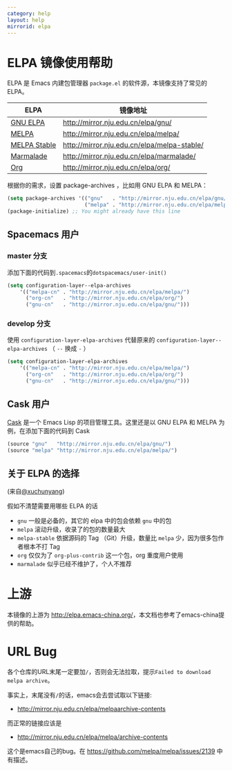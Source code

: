 ```yaml
---
category: help
layout: help
mirrorid: elpa
---
```


ELPA 镜像使用帮助
==================

ELPA 是 Emacs 内建包管理器 `package.el` 的软件源，本镜像支持了常见的 ELPA。

| ELPA              | 镜像地址                                    |
|-------------------|---------------------------------------------|
| [GNU ELPA](http://elpa.gnu.org/)          | http://mirror.nju.edu.cn/elpa/gnu/          |
| [MELPA](https://melpa.org/)             | http://mirror.nju.edu.cn/elpa/melpa/        |
| [MELPA Stable](http://stable.melpa.org/#/)      | http://mirror.nju.edu.cn/elpa/melpa-stable/ |
| [Marmalade](https://marmalade-repo.org/)         | http://mirror.nju.edu.cn/elpa/marmalade/    |
| [Org](http://orgmode.org/elpa.html)               | http://mirror.nju.edu.cn/elpa/org/          |


根据你的需求，设置 package-archives ，比如用 GNU ELPA 和 MELPA：

```lisp
(setq package-archives '(("gnu"   . "http://mirror.nju.edu.cn/elpa/gnu/")
                         ("melpa" . "http://mirror.nju.edu.cn/elpa/melpa/")))
(package-initialize) ;; You might already have this line
```


Spacemacs 用户
--------------

### master 分支

添加下面的代码到`.spacemacs`的`dotspacemacs/user-init()`

```lisp
(setq configuration-layer--elpa-archives
    '(("melpa-cn" . "http://mirror.nju.edu.cn/elpa/melpa/")
      ("org-cn"   . "http://mirror.nju.edu.cn/elpa/org/")
      ("gnu-cn"   . "http://mirror.nju.edu.cn/elpa/gnu/")))
```
### develop 分支

使用 `configuration-layer-elpa-archives` 代替原来的 `configuration-layer--elpa-archives` （ `--` 换成 `-` ）

```lisp
(setq configuration-layer-elpa-archives
    '(("melpa-cn" . "http://mirror.nju.edu.cn/elpa/melpa/")
      ("org-cn"   . "http://mirror.nju.edu.cn/elpa/org/")
      ("gnu-cn"   . "http://mirror.nju.edu.cn/elpa/gnu/")))
```

Cask 用户
---------

[Cask](https://github.com/cask/cask) 是一个 Emacs Lisp 的项目管理工具。这里还是以 GNU ELPA 和 MELPA 为例，在添加下面的代码到 Cask

```lisp
(source "gnu"   "http://mirror.nju.edu.cn/elpa/gnu/")
(source "melpa" "http://mirror.nju.edu.cn/elpa/melpa/")
```

关于 ELPA 的选择
----------------

(来自[@xuchunyang](https://github.com/xuchunyang))

假如不清楚需要用哪些 ELPA 的话

- `gnu` 一般是必备的，其它的 elpa 中的包会依赖 `gnu` 中的包
- `melpa` 滚动升级，收录了的包的数量最大
- `melpa-stable` 依据源码的 Tag （Git）升级，数量比 `melpa` 少，因为很多包作者根本不打 Tag
- `org` 仅仅为了 `org-plus-contrib` 这一个包，org 重度用户使用
- `marmalade` 似乎已经不维护了，个人不推荐

上游
====

本镜像的上游为 <http://elpa.emacs-china.org/>，本文档也参考了emacs-china提供的帮助。

URL Bug
=======

各个仓库的URL末尾一定要加`/`，否则会无法拉取，提示`Failed to download melpa archive`。

事实上，末尾没有`/`的话，emacs会去尝试取以下链接:

 - <http://mirror.nju.edu.cn/elpa/melpaarchive-contents>

而正常的链接应该是

 - <http://mirror.nju.edu.cn/elpa/melpa/archive-contents>

这个是emacs自己的bug。在 <https://github.com/melpa/melpa/issues/2139> 中有描述。
